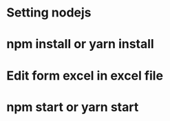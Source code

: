 # Setting nodejs
# npm install or yarn install 
# Edit form excel in excel file
# npm start or yarn start
